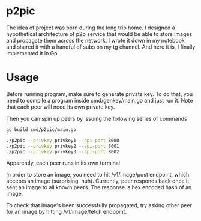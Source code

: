 # p2pic

The idea of project was born during the long trip home. I designed a hypothetical architecture of p2p service that would be able to store images and propagate them across the network. I wrote it down in my notebook and shared it with a handful of subs on my tg channel. And here it is, I finally implemented it in Go. 

# Usage

Before running program, make sure to generate private key. To do that, you need to compile a program inside cmd/genkey/main.go and just run it. Note that each peer will need its own private key.
 
Then you can spin up peers by issuing the following series of commands

```bash
go build cmd/p2pic/main.go

./p2pic --privkey privkey1 --api-port 8000
./p2pic --privkey privkey2 --api-port 8001
./p2pic --privkey privkey3 --api-port 8002
```

Apparently, each peer runs in its own terminal

In order to store an image, you need to hit /v1/image/post endpoint, which accepts an image (surprising, huh). Currently, peer responds back once it sent an image to all known peers. The response is hex encoded hash of an image.

To check that image's been successfully propagated, try asking other peer for an image by hitting /v1/image/fetch endpoint.

